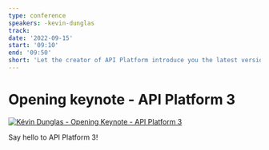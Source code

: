 ```yaml
---
type: conference
speakers: -kevin-dunglas
track:
date: '2022-09-15'
start: '09:10'
end: '09:50'
short: 'Let the creator of API Platform introduce you the latest version of the framework'
---
```


# Opening keynote - API Platform 3

[![Kévin Dunglas - Opening Keynote - API Platform 3](https://img.youtube.com/vi/cWIu3tahbbs/0.jpg)](https://www.youtube.com/watch?v=cWIu3tahbbs&list=PL3hoUDjLa7eQfYOEmuQNG8he3AeOeWaz8&index=2)

Say hello to API Platform 3!




